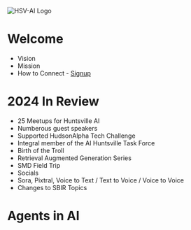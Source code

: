 ![HSV-AI Logo](https://hsv.ai/wp-content/uploads/2022/03/logo_v11_2022.png)


# Welcome

- Vision
- Mission
- How to Connect - [Signup](https://hsv.ai/subscribe)

# 2024 In Review

- 25 Meetups for Huntsville AI
- Numberous guest speakers
- Supported HudsonAlpha Tech Challenge
- Integral member of the AI Huntsville Task Force
- Birth of the Troll
- Retrieval Augmented Generation Series
- SMD Field Trip
- Socials
- Sora, Pixtral, Voice to Text / Text to Voice / Voice to Voice
- Changes to SBIR Topics

# Agents in AI